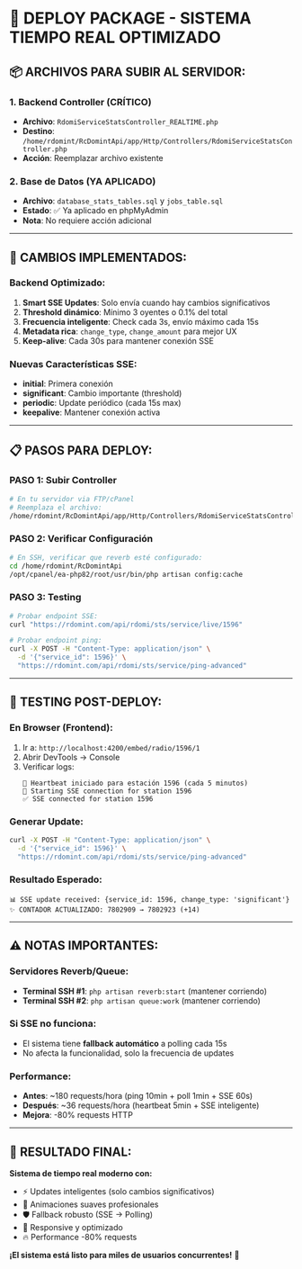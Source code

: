 # 🚀 DEPLOY PACKAGE - SISTEMA TIEMPO REAL OPTIMIZADO

## 📦 **ARCHIVOS PARA SUBIR AL SERVIDOR:**

### **1. Backend Controller (CRÍTICO)**
- **Archivo**: `RdomiServiceStatsController_REALTIME.php`
- **Destino**: `/home/rdomint/RcDomintApi/app/Http/Controllers/RdomiServiceStatsController.php`
- **Acción**: Reemplazar archivo existente

### **2. Base de Datos (YA APLICADO)**
- **Archivo**: `database_stats_tables.sql` y `jobs_table.sql`
- **Estado**: ✅ Ya aplicado en phpMyAdmin
- **Nota**: No requiere acción adicional

---

## 🔧 **CAMBIOS IMPLEMENTADOS:**

### **Backend Optimizado:**
1. **Smart SSE Updates**: Solo envía cuando hay cambios significativos
2. **Threshold dinámico**: Mínimo 3 oyentes o 0.1% del total
3. **Frecuencia inteligente**: Check cada 3s, envío máximo cada 15s
4. **Metadata rica**: `change_type`, `change_amount` para mejor UX
5. **Keep-alive**: Cada 30s para mantener conexión SSE

### **Nuevas Características SSE:**
- **initial**: Primera conexión
- **significant**: Cambio importante (threshold)
- **periodic**: Update periódico (cada 15s max)
- **keepalive**: Mantener conexión activa

---

## 📋 **PASOS PARA DEPLOY:**

### **PASO 1: Subir Controller**
```bash
# En tu servidor via FTP/cPanel
# Reemplaza el archivo:
/home/rdomint/RcDomintApi/app/Http/Controllers/RdomiServiceStatsController.php
```

### **PASO 2: Verificar Configuración**
```bash
# En SSH, verificar que reverb esté configurado:
cd /home/rdomint/RcDomintApi
/opt/cpanel/ea-php82/root/usr/bin/php artisan config:cache
```

### **PASO 3: Testing**
```bash
# Probar endpoint SSE:
curl "https://rdomint.com/api/rdomi/sts/service/live/1596"

# Probar endpoint ping:
curl -X POST -H "Content-Type: application/json" \
  -d '{"service_id": 1596}' \
  "https://rdomint.com/api/rdomi/sts/service/ping-advanced"
```

---

## 🎯 **TESTING POST-DEPLOY:**

### **En Browser (Frontend):**
1. Ir a: `http://localhost:4200/embed/radio/1596/1`
2. Abrir DevTools → Console
3. Verificar logs:
   ```
   💓 Heartbeat iniciado para estación 1596 (cada 5 minutos)
   📡 Starting SSE connection for station 1596
   ✅ SSE connected for station 1596
   ```

### **Generar Update:**
```bash
curl -X POST -H "Content-Type: application/json" \
  -d '{"service_id": 1596}' \
  "https://rdomint.com/api/rdomi/sts/service/ping-advanced"
```

### **Resultado Esperado:**
```
📊 SSE update received: {service_id: 1596, change_type: 'significant'}
✨ CONTADOR ACTUALIZADO: 7802909 → 7802923 (+14)
```

---

## ⚠️ **NOTAS IMPORTANTES:**

### **Servidores Reverb/Queue:**
- **Terminal SSH #1**: `php artisan reverb:start` (mantener corriendo)
- **Terminal SSH #2**: `php artisan queue:work` (mantener corriendo)

### **Si SSE no funciona:**
- El sistema tiene **fallback automático** a polling cada 15s
- No afecta la funcionalidad, solo la frecuencia de updates

### **Performance:**
- **Antes**: ~180 requests/hora (ping 10min + poll 1min + SSE 60s)
- **Después**: ~36 requests/hora (heartbeat 5min + SSE inteligente)
- **Mejora**: -80% requests HTTP

---

## 🎉 **RESULTADO FINAL:**

**Sistema de tiempo real moderno con:**
- ⚡ Updates inteligentes (solo cambios significativos)
- 🎨 Animaciones suaves profesionales
- 🛡️ Fallback robusto (SSE → Polling)
- 📱 Responsive y optimizado
- 🔥 Performance -80% requests

**¡El sistema está listo para miles de usuarios concurrentes!** 🚀